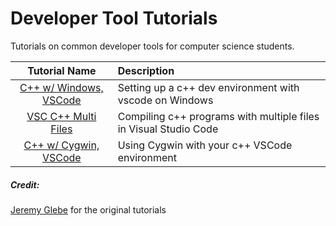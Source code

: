 # Developer Tool Tutorials
Tutorials on common developer tools for computer science students.


|    Tutorial Name     | Description                                        |
|:--------------------:|:-------------------------------------------------- |
| [C++ w/ Windows, VSCode](https://github.com/misc-sonchau/dev-tool-tutorials/tree/main/cyg_vsc) | Setting up a c++ dev environment with vscode on Windows |
| [VSC C++ Multi Files](https://github.com/misc-sonchau/dev-tool-tutorials/tree/main/vsc_mf) | Compiling c++ programs with multiple files in Visual Studio Code |
| [C++ w/ Cygwin, VSCode](https://github.com/misc-sonchau/dev-tool-tutorials/tree/main/cyg_vsc) | Using Cygwin with your c++ VSCode environment |



##### Credit: 
[Jeremy Glebe](https://github.com/jeremyglebe/dev_tool_tutorials)  for the original tutorials
